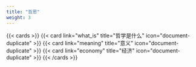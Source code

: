 ```yaml
---
title: "哲思"
weight: 3
---
```


{{< cards >}}
{{< card link="what_is" title="哲学是什么" icon="document-duplicate" >}}
{{< card link="meaning" title="意义" icon="document-duplicate" >}}
{{< card link="economy" title="经济" icon="document-duplicate" >}}
{{< /cards >}}
